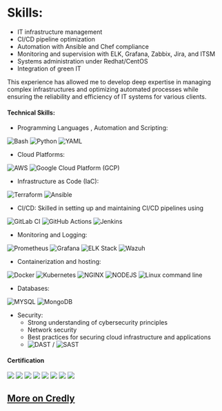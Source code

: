 # Skills:

- IT infrastructure management
- CI/CD pipeline optimization
- Automation with Ansible and Chef compliance
- Monitoring and supervision with ELK, Grafana, Zabbix, Jira, and ITSM
- Systems administration under Redhat/CentOS
- Integration of green IT

This experience has allowed me to develop deep expertise in managing complex infrastructures and optimizing automated processes while ensuring the reliability and efficiency of IT systems for various clients.


#### Technical Skills:
- Programming Languages , Automation and Scripting: 

![Bash](https://img.shields.io/badge/Bash-4EAA25?style=for-the-badge&logo=gnu-bash&logoColor=white)
![Python](https://img.shields.io/badge/Python-3776AB?style=for-the-badge&logo=python&logoColor=white) 
![YAML](https://img.shields.io/badge/YAML-000000?style=for-the-badge&logo=yaml&logoColor=white) 

- Cloud Platforms: 

![AWS](https://img.shields.io/badge/AWS-232F3E?style=for-the-badge&logo=amazon-aws&logoColor=white) 
![Google Cloud Platform (GCP)](https://img.shields.io/badge/GCP-4285F4?style=for-the-badge&logo=google-cloud&logoColor=white)

- Infrastructure as Code (IaC):

![Terraform](https://img.shields.io/badge/Terraform-7B42BC?style=for-the-badge&logo=terraform&logoColor=white)
![Ansible](https://img.shields.io/badge/Ansible-EE0000?style=for-the-badge&logo=ansible&logoColor=white) 

- CI/CD: Skilled in setting up and maintaining CI/CD pipelines using 

![GitLab CI](https://img.shields.io/badge/GitLab-CI-FC6D26?style=for-the-badge&logo=gitlab&logoColor=white) 
![GitHub Actions](https://img.shields.io/badge/GitHub%20Actions-2088FF?style=for-the-badge&logo=github-actions&logoColor=white) 
![Jenkins](https://img.shields.io/badge/Jenkins-D24939?style=for-the-badge&logo=jenkins&logoColor=white)

- Monitoring and Logging: 

![Prometheus](https://img.shields.io/badge/Prometheus-E6522C?style=for-the-badge&logo=prometheus&logoColor=white)
![Grafana](https://img.shields.io/badge/Grafana-F46800?style=for-the-badge&logo=grafana&logoColor=white)
![ELK Stack](https://img.shields.io/badge/ELK-005571?style=for-the-badge&logo=elastic-stack&logoColor=white)
![Wazuh](https://img.shields.io/badge/Wazuh-004680?style=for-the-badge&logo=wazuh&logoColor=white) 



- Containerization and hosting: 

![Docker](https://img.shields.io/badge/Docker-2496ED?style=for-the-badge&logo=docker&logoColor=white)
![Kubernetes](https://img.shields.io/badge/Kubernetes-326CE5?style=for-the-badge&logo=kubernetes&logoColor=white) 
![NGINX](https://img.shields.io/badge/NGINX-009639?style=for-the-badge&logo=nginx&logoColor=white)
![NODEJS](https://img.shields.io/badge/Node.js-43853D?style=for-the-badge&logo=node.js&logoColor=white)
![Linux command line](https://img.shields.io/badge/Linux-FCC624?style=for-the-badge&logo=linux&logoColor=black)

- Databases: 

![MYSQL](https://img.shields.io/badge/MySQL-00000F?style=for-the-badge&logo=mysql&logoColor=white)
![MongoDB](https://img.shields.io/badge/MongoDB-4EA94B?style=for-the-badge&logo=mongodb&logoColor=white)

- Security: 
  - Strong understanding of cybersecurity principles
  - Network security
  - Best practices for securing cloud infrastructure and applications
  - ![DAST](https://img.shields.io/badge/DAST-blue?style=for-the-badge
  ) / ![SAST](https://img.shields.io/badge/SAST-004680?style=for-the-badge&logo=SAST&logoColor=white)

#### Certification 
<script src="https://tryhackme.com/badge/188166"></script>


<img class="badge" src="https://images.credly.com/size/680x680/images/af8c6b4e-fc31-47c4-8dcb-eb7a2065dc5b/I2CS__1_.png">
<img class="badge" src="https://images.credly.com/size/128x128/images/054913b2-e271-49a2-a1a4-9bf1c1f9a404/CyberEssentials.png">
<img class="badge" src="https://images.credly.com/size/128x128/images/eba18772-5ecf-471b-b8af-dda79815b544/image.png">
<img class="badge" src="https://images.credly.com/size/128x128/images/9358115e-ead7-47c2-91e2-165b6a650a1b/image.png">
<img class="badge" src="https://images.credly.com/size/128x128/images/5bf37709-4b69-4cdc-9edc-af7b3370d427/image.png">
<img class="badge" src="https://images.credly.com/size/128x128/images/01c3b0d4-a225-483b-a762-460473658c1a/image.png">
<img class="badge" src="https://images.credly.com/size/128x128/images/80845928-d1f8-4549-ae9d-27676fba897e/image.png">
<img class="badge" src="https://images.credly.com/size/128x128/images/6f135924-7645-4bd2-ab68-3bc0b49c7e27/image.png">

## <a href="https://www.credly.com/users/stephane-duboze"> More on Credly